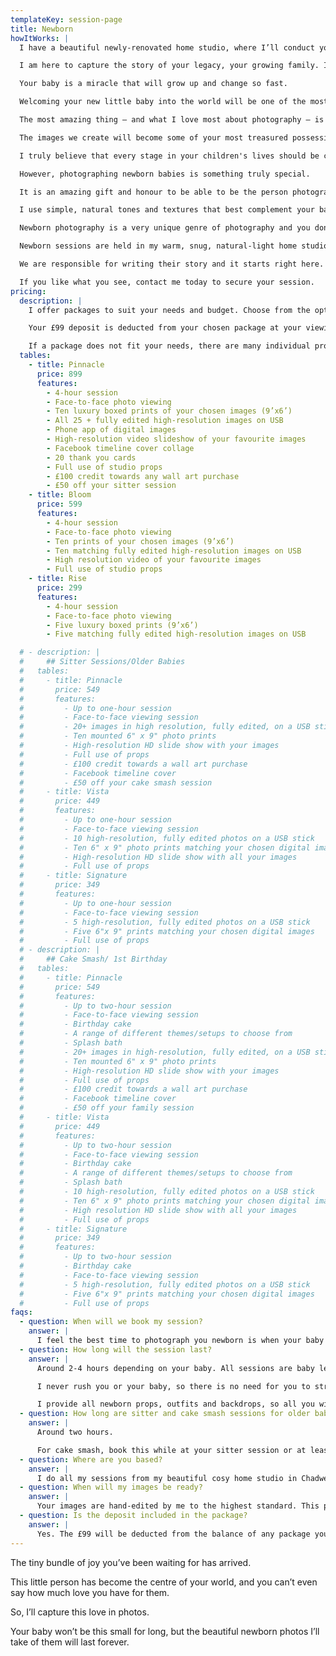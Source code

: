 ```yaml
---
templateKey: session-page
title: Newborn
howItWorks: |
  I have a beautiful newly-renovated home studio, where I’ll conduct your session. 

  I am here to capture the story of your legacy, your growing family. I’ll create and freeze the memory of the new love you have for your little baby. These images will invoke the memories of when you first met. 

  Your baby is a miracle that will grow up and change so fast. 

  Welcoming your new little baby into the world will be one of the most emotional and incredible experiences of your life. I want to capture those feelings for you, document them for you to hold onto forever – give you a moment frozen in time that will go on to become a family visual heirloom. 

  The most amazing thing – and what I love most about photography – is it has the power to transport you back to all those incredible moments. I love the feeling of creating an image that will bring back the emotions we experience at a particular moment in our lives. 

  The images we create will become some of your most treasured possessions. I love creating these images which will decorate your home with memories of this incredible chapter in your life.  

  I truly believe that every stage in your children's lives should be celebrated and captured. 

  However, photographing newborn babies is something truly special.

  It is an amazing gift and honour to be able to be the person photographing them. My aim is to create beautiful, soft and timeless images. 

  I use simple, natural tones and textures that best complement your baby. I feel the best time to photograph newborns is between 7 and 15 days old, and I’d highly recommend you book your session as soon as you know your due date. We’ll make a provisional booking for 10 days after your due date, and we can adjust this if your baby is early or late. 

  Newborn photography is a very unique genre of photography and you don't get a second chance to get it right. I love creating and working in a calm and peaceful environment during my newborn sessions, as this allows us all to have a truly magical experience. 

  Newborn sessions are held in my warm, snug, natural-light home studio in Essex. My studio is filled with simple, natural textures, wraps and minimalist props, which will all available for use during your session. I would also always encourage, parents & siblings to get involved in the images too.

  We are responsible for writing their story and it starts right here. 

  If you like what you see, contact me today to secure your session.
pricing:
  description: |
    I offer packages to suit your needs and budget. Choose from the options below and please get in touch if you’d like anything a little different.

    Your £99 deposit is deducted from your chosen package at your viewing & ordering appointment.

    If a package does not fit your needs, there are many individual products you can chose from, additional to your session fee.
  tables:
    - title: Pinnacle
      price: 899
      features:
        - 4-hour session
        - Face-to-face photo viewing
        - Ten luxury boxed prints of your chosen images (9’x6’)
        - All 25 + fully edited high-resolution images on USB
        - Phone app of digital images
        - High-resolution video slideshow of your favourite images
        - Facebook timeline cover collage
        - 20 thank you cards
        - Full use of studio props
        - £100 credit towards any wall art purchase
        - £50 off your sitter session
    - title: Bloom
      price: 599
      features:
        - 4-hour session
        - Face-to-face photo viewing
        - Ten prints of your chosen images (9’x6’)
        - Ten matching fully edited high-resolution images on USB
        - High resolution video of your favourite images
        - Full use of studio props
    - title: Rise
      price: 299
      features:
        - 4-hour session
        - Face-to-face photo viewing
        - Five luxury boxed prints (9’x6’)
        - Five matching fully edited high-resolution images on USB

  # - description: |
  #     ## Sitter Sessions/Older Babies
  #   tables:
  #     - title: Pinnacle
  #       price: 549
  #       features:
  #         - Up to one-hour session
  #         - Face-to-face viewing session
  #         - 20+ images in high resolution, fully edited, on a USB stick
  #         - Ten mounted 6" x 9" photo prints
  #         - High-resolution HD slide show with your images
  #         - Full use of props
  #         - £100 credit towards a wall art purchase
  #         - Facebook timeline cover
  #         - £50 off your cake smash session 
  #     - title: Vista
  #       price: 449
  #       features:
  #         - Up to one-hour session
  #         - Face-to-face viewing session
  #         - 10 high-resolution, fully edited photos on a USB stick
  #         - Ten 6" x 9" photo prints matching your chosen digital images
  #         - High-resolution HD slide show with all your images
  #         - Full use of props
  #     - title: Signature
  #       price: 349
  #       features:
  #         - Up to one-hour session
  #         - Face-to-face viewing session
  #         - 5 high-resolution, fully edited photos on a USB stick
  #         - Five 6"x 9" prints matching your chosen digital images
  #         - Full use of props
  # - description: |
  #     ## Cake Smash/ 1st Birthday 
  #   tables:
  #     - title: Pinnacle
  #       price: 549
  #       features:
  #         - Up to two-hour session
  #         - Face-to-face viewing session
  #         - Birthday cake
  #         - A range of different themes/setups to choose from
  #         - Splash bath
  #         - 20+ images in high-resolution, fully edited, on a USB stick
  #         - Ten mounted 6" x 9" photo prints
  #         - High-resolution HD slide show with your images
  #         - Full use of props
  #         - £100 credit towards a wall art purchase
  #         - Facebook timeline cover
  #         - £50 off your family session 
  #     - title: Vista
  #       price: 449
  #       features:
  #         - Up to two-hour session
  #         - Face-to-face viewing session
  #         - Birthday cake 
  #         - A range of different themes/setups to choose from
  #         - Splash bath
  #         - 10 high-resolution, fully edited photos on a USB stick
  #         - Ten 6" x 9" photo prints matching your chosen digital images
  #         - High resolution HD slide show with all your images
  #         - Full use of props
  #     - title: Signature
  #       price: 349
  #       features:
  #         - Up to two-hour session
  #         - Birthday cake 
  #         - Face-to-face viewing session
  #         - 5 high-resolution, fully edited photos on a USB stick
  #         - Five 6"x 9" prints matching your chosen digital images
  #         - Full use of props
faqs:
  - question: When will we book my session?
    answer: |
      I feel the best time to photograph you newborn is when your baby is between 4-14 days old. I highly recommend you book your session as soon as you know your due date. We will make a provisional booking and patiently await their arrival. If it doesn’t work out for me to photograph your baby by 14 days old, we can do this when your baby is a little older, no problem. The session may take a little longer as after 14 days your baby is no longer at their sleepiest. They become more alert, and less curled and snuggled. Nevertheless, we will achieve beautiful images that you’ll love forever. Your baby may be more awake and not be able to be put into the same poses as babies 14 days old or younger. But there are many poses we can do to show off their perfect little selves.
  - question: How long will the session last?
    answer: |
      Around 2-4 hours depending on your baby. All sessions are baby led, so if they’re super sleepy, sessions will be on the shorter side but if they need extra feeding, burping or changing, then we will simply take more time. 

      I never rush you or your baby, so there is no need for you to stress if baby needs extra feeds (I am known for my patience, even though my husband may disagree!) Please don’t have anything planned for directly after your session though, as we can possibly go over time. 

      I provide all newborn props, outfits and backdrops, so all you will need to bring to your session are the baby’s feeds, with some extra to be on the safe side – and a backup outfit for mum and dad in case of any accidents. I’ll email you how to prep for your session before it, with more in-depth information of what to expect, what to wear, and my address. 
  - question: How long are sitter and cake smash sessions for older babies? 
    answer: |
      Around two hours.

      For cake smash, book this while at your sitter session or at least six months before the birthday, to make sure i can fit you in.
  - question: Where are you based?
    answer: |
      I do all my sessions from my beautiful cosy home studio in Chadwell Heath in Essex. I will give my address before you are due to arrive. I don’t travel for newborn sessions, however, if for some reason you are unable to get to me once your baby is born, please call me and we can arrange something.
  - question: When will my images be ready?
    answer: |
      Your images are hand-edited by me to the highest standard. This process takes around 10 days. Once your gallery is ready, you will be invited back to the studio for a private viewing session where you’ll choose your favourite images and what you’d like to purchase. Final payment is made on this day. 
  - question: Is the deposit included in the package?
    answer: |
      Yes. The £99 will be deducted from the balance of any package you choose.
---
```

The tiny bundle of joy you’ve been waiting for has arrived.

This little person has become the centre of your world, and you can’t even say how much
love you have for them.

So, I’ll capture this love in photos.

Your baby won’t be this small for long, but the beautiful newborn photos I’ll take of them
will last forever.